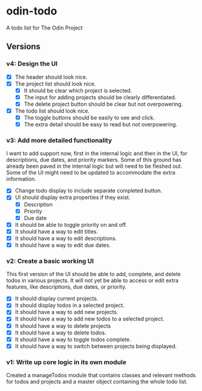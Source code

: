 # odin-todo
A todo list for The Odin Project

## Versions

### v4: Design the UI

- [X] The header should look nice.
- [X] The project list should look nice.
  - [X] It should be clear which project is selected.
  - [X] The input for adding projects should be clearly differentiated.
  - [X] The delete project button should be clear but not overpowering.
- [X] The todo list should look nice.
  - [X] The toggle buttons should be easily to see and click.
  - [X] The extra detail should be easy to read but not overpowering.

### v3: Add more detailed functionality

I want to add support now, first in the internal logic and then in the UI, for descriptions, due dates, and priority markers. Some of this ground has already been paved in the internal logic but will need to be fleshed out. Some of the UI might need to be updated to accommodate the extra information.

- [X] Change todo display to include separate completed button.
- [X] UI should display extra properties if they exist.
  - [X] Description
  - [X] Priority
  - [X] Due date
- [X] It should be able to toggle priority on and off.
- [X] It should have a way to edit titles.
- [X] It should have a way to edit descriptions.
- [X] It should have a way to edit due dates.

### v2: Create a basic working UI

This first version of the UI should be able to add, complete, and delete todos in various projects. It will not yet be able to access or edit extra features, like descriptions, due dates, or priority.

- [X] It should display current projects.
- [X] It should display todos in a selected project.
- [X] It should have a way to add new projects.
- [X] It should have a way to add new todos to a selected project.
- [X] It should have a way to delete projects
- [X] It should have a way to delete todos.
- [X] It should have a way to toggle todos complete.
- [X] It should have a way to switch between projects being displayed.

### v1: Write up core logic in its own module

Created a manageTodos module that contains classes and relevant methods for todos and projects and a master object containing the whole todo list. 